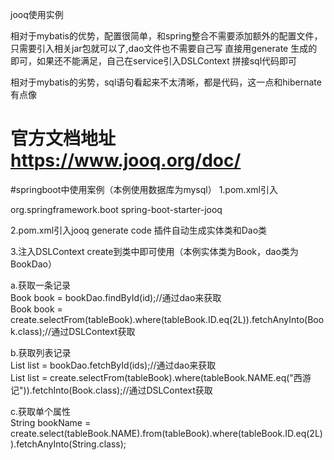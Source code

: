  jooq使用实例

 相对于mybatis的优势，配置很简单，和spring整合不需要添加额外的配置文件，只需要引入相关jar包就可以了,dao文件也不需要自己写
 直接用generate 生成的即可，如果还不能满足，自己在service引入DSLContext 拼接sql代码即可

 相对于mybatis的劣势，sql语句看起来不太清晰，都是代码，这一点和hibernate有点像

# 官方文档地址 https://www.jooq.org/doc/

#springboot中使用案例（本例使用数据库为mysql）
1.pom.xml引入  

<dependency>
<groupId>org.springframework.boot</groupId>
<artifactId>spring-boot-starter-jooq</artifactId>
</dependency>  

2.pom.xml引入jooq generate code 插件自动生成实体类和Dao类  


3.注入DSLContext create到类中即可使用（本例实体类为Book，dao类为BookDao）  

a.获取一条记录  
Book book = bookDao.findById(id);//通过dao来获取  
Book book = create.selectFrom(tableBook).where(tableBook.ID.eq(2L)).fetchAnyInto(Book.class);//通过DSLContext获取  


b.获取列表记录  
List<Book> list = bookDao.fetchById(ids);//通过dao来获取  
List<Book> list = create.selectFrom(tableBook).where(tableBook.NAME.eq("西游记")).fetchInto(Book.class);//通过DSLContext获取  



c.获取单个属性  
String bookName = create.select(tableBook.NAME).from(tableBook).where(tableBook.ID.eq(2L)).fetchAnyInto(String.class);  






